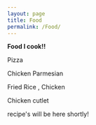 ```yaml
---
layout: page
title: Food
permalink: /Food/
---
```



<b> Food I cook!! </b>

Pizza

Chicken Parmesian

Fried Rice , Chicken 

Chicken cutlet 

recipe's will be here shortly!
